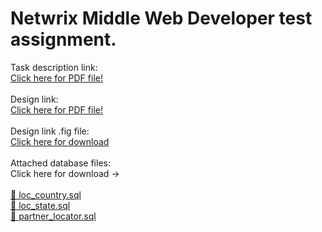 # Netwrix Middle Web Developer test assignment.
Task description link:
<br/>
<a href="https://gtd.ge/github-data/netwrix/docs/description.pdf" target="_blank">Click here for PDF file!</a>
<br/>
<br/>
Design link:
<br/>
<a href="https://gtd.ge/github-data/netwrix/docs/design.pdf" target="_blank">Click here for PDF file!</a>
<br/>
<br/>
Design link .fig file: 
<br/>
<a href="https://gtd.ge/github-data/netwrix/docs/design.pdf" target="_blank">Click here for download</a>
<br/>
<br/>
Attached database files:
<br/>
Click here for download ->
<br/>
<br/>
<a href="https://gtd.ge/github-data/netwrix/db/loc_country.sql" target="_blank">🔽 loc_country.sql</a>
<br/>
<a href="https://gtd.ge/github-data/netwrix/db/loc_state.sql" target="_blank">🔽 loc_state.sql</a>
<br/>
<a href="https://gtd.ge/github-data/netwrix/db/partner_locator.sql" target="_blank">🔽 partner_locator.sql</a>
